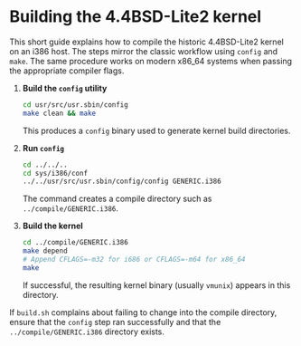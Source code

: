 # Building the 4.4BSD-Lite2 kernel

This short guide explains how to compile the historic 4.4BSD-Lite2 kernel on an i386 host. The steps mirror the classic workflow using `config` and `make`. The same procedure works on modern x86_64 systems when passing the appropriate compiler flags.

1. **Build the `config` utility**
   ```sh
   cd usr/src/usr.sbin/config
   make clean && make
   ```
   This produces a `config` binary used to generate kernel build directories.

2. **Run `config`**
   ```sh
   cd ../../..
   cd sys/i386/conf
   ../../usr/src/usr.sbin/config/config GENERIC.i386
   ```
   The command creates a compile directory such as `../compile/GENERIC.i386`.

3. **Build the kernel**
   ```sh
   cd ../compile/GENERIC.i386
   make depend
   # Append CFLAGS=-m32 for i686 or CFLAGS=-m64 for x86_64
   make
   ```
   If successful, the resulting kernel binary (usually `vmunix`) appears in this directory.

If `build.sh` complains about failing to change into the compile directory, ensure that the `config` step ran successfully and that the `../compile/GENERIC.i386` directory exists.
